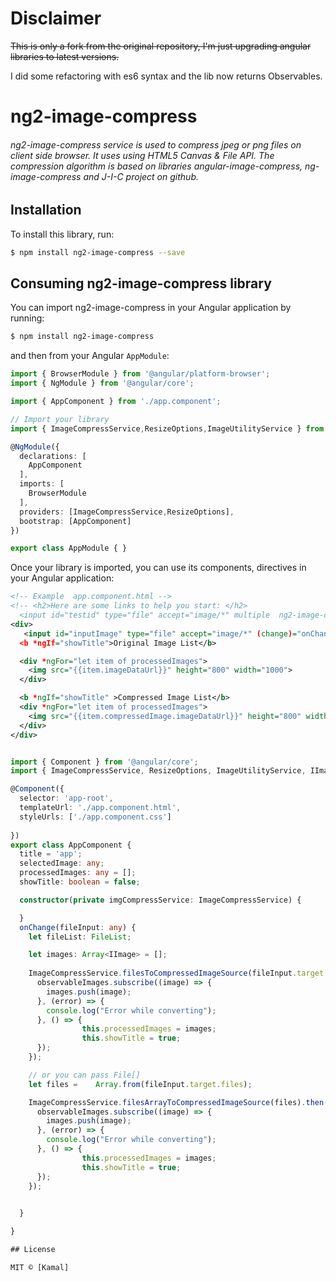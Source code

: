# Disclaimer
~~This is only a fork from the original repository, I'm just upgrading angular libraries to latest versions.~~

I did some refactoring with es6 syntax and the lib now returns Observables.

# ng2-image-compress


###### ng2-image-compress service is used to compress jpeg or png files on client side browser. It uses using HTML5 Canvas & File API. The compression algorithm is based on   libraries angular-image-compress, ng-image-compress and J-I-C project on github.
## Installation

To install this library, run:

```bash
$ npm install ng2-image-compress --save
```

## Consuming ng2-image-compress library

You can import ng2-image-compress in your Angular application by running:

```bash
$ npm install ng2-image-compress
```

and then from your Angular `AppModule`:

```typescript
import { BrowserModule } from '@angular/platform-browser';
import { NgModule } from '@angular/core';

import { AppComponent } from './app.component';

// Import your library
import { ImageCompressService,ResizeOptions,ImageUtilityService } from 'ng2-image-compress';

@NgModule({
  declarations: [
    AppComponent
  ],
  imports: [
    BrowserModule
  ],
  providers: [ImageCompressService,ResizeOptions],
  bootstrap: [AppComponent]
})

export class AppModule { }
```

Once your library is imported, you can use its components, directives  in your Angular application:

```xml
<!-- Example  app.component.html -->
<!-- <h2>Here are some links to help you start: </h2>
  <input id="testid" type="file" accept="image/*" multiple  ng2-image-compress  />  -->
<div> 
   <input id="inputImage" type="file" accept="image/*" (change)="onChange($event)" multiple />
  <b *ngIf="showTitle">Original Image List</b>

  <div *ngFor="let item of processedImages">
    <img src="{{item.imageDataUrl}}" height="800" width="1000">
  </div>

  <b *ngIf="showTitle" >Compressed Image List</b>
  <div *ngFor="let item of processedImages">
    <img src="{{item.compressedImage.imageDataUrl}}" height="800" width="1000">
  </div> 
</div>
```

<!-- Example  app.component.ts -->
```typescript

import { Component } from '@angular/core';
import { ImageCompressService, ResizeOptions, ImageUtilityService, IImage, SourceImage } from  'ng2-image-compress';

@Component({
  selector: 'app-root',
  templateUrl: './app.component.html',
  styleUrls: ['./app.component.css'] 
  
})
export class AppComponent {
  title = 'app';
  selectedImage: any;
  processedImages: any = [];
  showTitle: boolean = false;

  constructor(private imgCompressService: ImageCompressService) {

  }
  onChange(fileInput: any) {
    let fileList: FileList;

    let images: Array<IImage> = [];
    
    ImageCompressService.filesToCompressedImageSource(fileInput.target.files).then(observableImages => {
      observableImages.subscribe((image) => {
        images.push(image);
      }, (error) => {
        console.log("Error while converting");
      }, () => {
                this.processedImages = images;      
                this.showTitle = true;          
      });
    });

    // or you can pass File[] 
    let files =    Array.from(fileInput.target.files);

    ImageCompressService.filesArrayToCompressedImageSource(files).then(observableImages => {
      observableImages.subscribe((image) => {
        images.push(image);
      }, (error) => {
        console.log("Error while converting");
      }, () => {
                this.processedImages = images;      
                this.showTitle = true;          
      });
    });
 

  }

}

## License

MIT © [Kamal]
